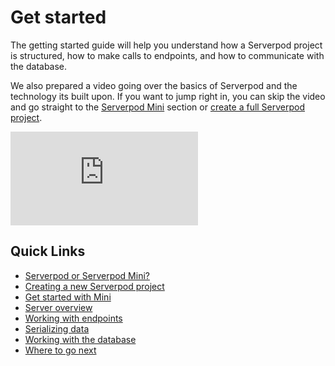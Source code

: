 # Get started

The getting started guide will help you understand how a Serverpod project is structured, how to make calls to endpoints, and how to communicate with the database.

We also prepared a video going over the basics of Serverpod and the technology its built upon. If you want to jump right in, you can skip the video and go straight to the [Serverpod Mini](get-started-with-mini) section or [create a full Serverpod project](creating-project).

<div style={{ position : 'relative', paddingBottom : '56.25%', height : '0' }}><iframe style={{ position : 'absolute', top : '0', left : '0', width : '100%', height : '100%' }} width="560" height="315" src="https://www.youtube-nocookie.com/embed/FwttjcKyWFk" title="YouTube video player" frameborder="0" allow="accelerometer; autoplay; clipboard-write; encrypted-media; gyroscope; picture-in-picture" allowfullscreen></iframe></div>

## Quick Links

- [Serverpod or Serverpod Mini?](serverpod-vs-mini)
- [Creating a new Serverpod project](creating-project)
- [Get started with Mini](get-started-with-mini)
- [Server overview](server-overview)
- [Working with endpoints](working-with-endpoints)
- [Serializing data](serializing-data)
- [Working with the database](working-with-database)
- [Where to go next](next-steps)
